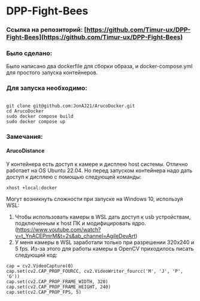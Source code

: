 # DPP-Fight-Bees
###  Ссылка на репозиторий: [https://github.com/Timur-ux/DPP-Fight-Bees](https://github.com/Timur-ux/DPP-Fight-Bees)
### Было сделано:
Было написано два dockerfile для сборки образа, и docker-compose.yml для простого запуска контейнеров.

### Для запуска необходимо:
```

git clone git@github.com:JonAJ21/ArucoDocker.git
cd ArucoDocker
sudo docker compose build
sudo docker compose up

```

### Замечания:
#### ArucoDistance
У контейнера есть доступ к камере и дисплею host системы.
Отлично работает на OS Ubuntu 22.04. Но перед запуском контейнера надо дать доступ к дисплею с помощью следующей команды:
```
xhost +local:docker
```
Могут возникнуть сложности при запуске на Windows 10, используя WSL: 
1. Чтобы использовать камеры в WSL дать доступ к usb устройствам, подключенным к host ПК и модифицировать ядро.
(https://www.youtube.com/watch?v=t_YnACEPmrM&t=2s&ab_channel=AgileDevArt)
2. У меня камеры в WSL заработали только при разрешении 320x240 и 5 fps. Из-за этого для работы камеры в OpenCV приходилось писать следующий код:
```
cap = cv2.VideoCapture(0)
cap.set(cv2.CAP_PROP_FOURCC, cv2.VideoWriter_fourcc('M', 'J', 'P', 'G'))
cap.set(cv2.CAP_PROP_FRAME_WIDTH, 320)
cap.set(cv2.CAP_PROP_FRAME_HEIGHT, 240)
cap.set(cv2.CAP_PROP_FPS, 5) 
```
